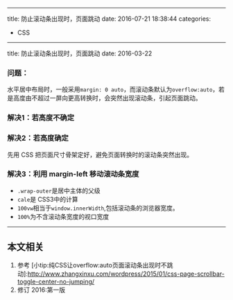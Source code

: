 ----
title: 防止滚动条出现时，页面跳动
date: 2016-07-21 18:38:44
categories:
- CSS
----
title: 防止滚动条出现时，页面跳动
date: 2016-03-22
### 问题：
水平居中布局时，一般采用`margin: 0 auto`，而滚动条默认为`overflow:auto`，若是高度由不超过一屏向更高转换时，会突然出现滚动条，引起页面跳动。

### 解决1：若高度不确定


### 解决2：若高度确定
先用 CSS 把页面尺寸骨架定好，避免页面转换时的滚动条突然出现。

### 解决3：利用 margin-left 移动滚动条宽度

- `.wrap-outer`是居中主体的父级
- `cale`是 CSS3中的计算
- `100vw`相当于`window.innerWidth`,包括滚动条的浏览器宽度。
- `100%`为不含滚动条宽度的视口宽度


***
## 本文相关
1. 参考
[小tip:纯CSS让overflow:auto页面滚动条出现时不跳动]:http://www.zhangxinxu.com/wordpress/2015/01/css-page-scrollbar-toggle-center-no-jumping/
1. 修订
2016:第一版
